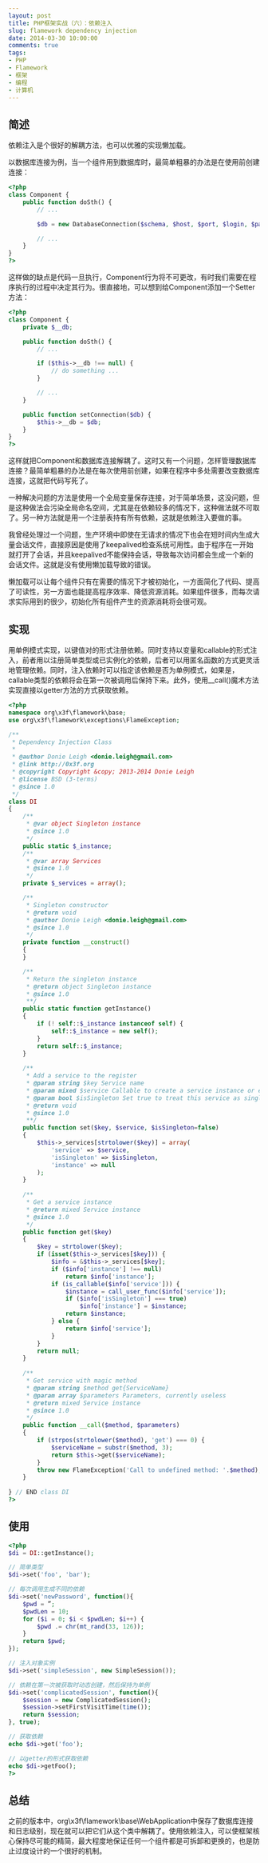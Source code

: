 ```yaml
---
layout: post
title: PHP框架实战（六）：依赖注入
slug: flamework dependency injection
date: 2014-03-30 10:00:00
comments: true
tags:
- PHP
- Flamework
- 框架
- 编程
- 计算机
---
```


简述
----

依赖注入是个很好的解耦方法，也可以优雅的实现懒加载。

以数据库连接为例，当一个组件用到数据库时，最简单粗暴的办法是在使用前创建连接：

```php
<?php
class Component {
    public function doSth() {
        // ...

        $db = new DatabaseConnection($schema, $host, $port, $login, $password);

        // ...
    }
}
?>
```

这样做的缺点是代码一旦执行，Component行为将不可更改，有时我们需要在程序执行的过程中决定其行为。很直接地，可以想到给Component添加一个Setter方法：

```php
<?php
class Component {
    private $__db;

    public function doSth() {
        // ...

        if ($this->__db !== null) {
            // do something ...
        }

        // ...
    }

    public function setConnection($db) {
        $this->__db = $db;
    }
}
?>
```

这样就把Component和数据库连接解耦了。这时又有一个问题，怎样管理数据库连接？最简单粗暴的办法是在每次使用前创建，如果在程序中多处需要改变数据库连接，这就把代码写死了。

一种解决问题的方法是使用一个全局变量保存连接，对于简单场景，这没问题，但是这种做法会污染全局命名空间，尤其是在依赖较多的情况下，这种做法就不可取了。另一种方法就是用一个注册表持有所有依赖，这就是依赖注入要做的事。

我曾经处理过一个问题，生产环境中即使在无请求的情况下也会在短时间内生成大量会话文件，直接原因是使用了keepalived检查系统可用性。由于程序在一开始就打开了会话，并且keepalived不能保持会话，导致每次访问都会生成一个新的会话文件。这就是没有使用懒加载导致的错误。

懒加载可以让每个组件只有在需要的情况下才被初始化，一方面简化了代码、提高了可读性，另一方面也能提高程序效率、降低资源消耗。如果组件很多，而每次请求实际用到的很少，初始化所有组件产生的资源消耗将会很可观。

实现
----

用单例模式实现，以键值对的形式注册依赖。同时支持以变量和callable的形式注入，前者用以注册简单类型或已实例化的依赖，后者可以用匿名函数的方式更灵活地管理依赖。同时，注入依赖时可以指定该依赖是否为单例模式，如果是，callable类型的依赖将会在第一次被调用后保持下来。此外，使用__call()魔术方法实现直接以getter方法的方式获取依赖。

```php
<?php
namespace org\x3f\flamework\base;
use org\x3f\flamework\exceptions\FlameException;

/**
 * Dependency Injection Class
 *
 * @author Donie Leigh <donie.leigh@gmail.com>
 * @link http://0x3f.org
 * @copyright Copyright &copy; 2013-2014 Donie Leigh
 * @license BSD (3-terms)
 * @since 1.0
 */
class DI
{
    /**
     * @var object Singleton instance
     * @since 1.0
     */
    public static $_instance;
    /**
     * @var array Services
     * @since 1.0
     */
    private $_services = array();

    /**
     * Singleton constructor
     * @return void
     * @author Donie Leigh <donie.leigh@gmail.com>
     * @since 1.0
     */
    private function __construct()
    {
    }

    /**
     * Return the singleton instance
     * @return object Singleton instance
     * @since 1.0
     **/
    public static function getInstance()
    {
        if (! self::$_instance instanceof self) {
            self::$_instance = new self();
        }
        return self::$_instance;
    }
    
    /**
     * Add a service to the register
     * @param string $key Service name
     * @param mixed $service Callable to create a service instance or exactly an instance
     * @param bool $isSingleton Set true to treat this service as singleton
     * @return void
     * @since 1.0
     **/
    public function set($key, $service, $isSingleton=false)
    {
        $this->_services[strtolower($key)] = array(
            'service' => $service,
            'isSingleton' => $isSingleton,
            'instance' => null
        );
    }
    
    /**
     * Get a service instance
     * @return mixed Service instance
     * @since 1.0
     */
    public function get($key)
    {
        $key = strtolower($key);
        if (isset($this->_services[$key])) {
            $info = &$this->_services[$key];
            if ($info['instance'] !== null)
                return $info['instance'];
            if (is_callable($info['service'])) {
                $instance = call_user_func($info['service']);
                if ($info['isSingleton'] === true)
                    $info['instance'] = $instance;
                return $instance;
            } else {
                return $info['service'];
            }
        }
        return null;
    }
    
    /**
     * Get service with magic method
     * @param string $method get{ServiceName}
     * @param array $parameters Parameters, currently useless
     * @return mixed Service instance
     * @since 1.0
     */
    public function __call($method, $parameters)
    {
        if (strpos(strtolower($method), 'get') === 0) {
            $serviceName = substr($method, 3);
            return $this->get($serviceName);
        }
        throw new FlameException('Call to undefined method: '.$method);
    }
    
} // END class DI
?>
```

使用
----

```php
<?php
$di = DI::getInstance();

// 简单类型
$di->set('foo', 'bar');

// 每次调用生成不同的依赖
$di->set('newPassword', function(){
    $pwd = ”;
    $pwdLen = 10;
    for ($i = 0; $i < $pwdLen; $i++) {
        $pwd .= chr(mt_rand(33, 126));
    }
    return $pwd;
});

// 注入对象实例
$di->set('simpleSession', new SimpleSession());

// 依赖在第一次被获取时动态创建，然后保持为单例
$di->set('complicatedSession', function(){
    $session = new ComplicatedSession();
    $session->setFirstVisitTime(time());
    return $session;
}, true);

// 获取依赖
echo $di->get('foo');

// 以getter的形式获取依赖
echo $di->getFoo();
?>
```

总结
----

之前的版本中，org\x3f\flamework\base\WebApplication中保存了数据库连接和日志级别，现在就可以把它们从这个类中解耦了。使用依赖注入，可以使框架核心保持尽可能的精简，最大程度地保证任何一个组件都是可拆卸和更换的，也是防止过度设计的一个很好的机制。
